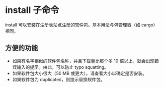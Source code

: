 # install 子命令

install 可以安装在注册表站点注册的软件包。基本用法与包管理器（如 cargo）相同。

## 方便的功能

* 如果有名字相似的软件包名称，并且下载量比那个多 10 倍以上，就会出现错误输入的提示。由此，可以防止 typo squatting。
* 如果软件包大小很大（50 MB 或更大），请查看大小以确定是否安装。
* 如果软件包为 duplicated，则提示替换软件包。
